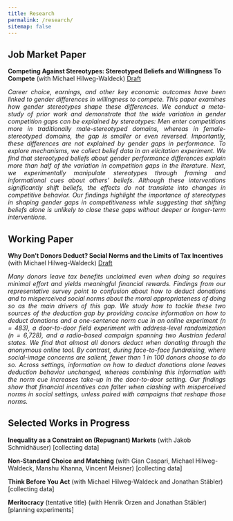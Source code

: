 ```yaml
---
title: Research
permalink: /research/
sitemap: false
---
```


<!-- ## Published Work

- Paper 1: Description of paper 1.
- Paper 2: Description of paper 2. -->

## Job Market Paper
**Competing Against Stereotypes: Stereotyped Beliefs and Willingness To Compete** (with Michael Hilweg-Waldeck) [Draft](/files/papers/Hild_JMP.pdf)
<div style="text-align: justify;">
<em>
Career choice, earnings, and other key economic outcomes have been linked to gender differences in willingness to compete. This paper examines how gender stereotypes shape these differences. We conduct a meta-study of prior work and demonstrate that the wide variation in gender competition gaps can be explained by stereotypes: Men enter competitions more in traditionally male-stereotyped domains, whereas in female-stereotyped domains, the gap is smaller or even reversed. Importantly, these differences are not explained by gender gaps in performance. To explore mechanisms, we collect belief data in an elicitation experiment. We find that stereotyped beliefs about gender performance differences explain more than half of the variation in competition gaps in the literature. Next, we experimentally manipulate stereotypes through framing and informational cues about others’ beliefs. Although these interventions significantly shift beliefs, the effects do not translate into changes in competitive behavior. Our findings highlight the importance of stereotypes in shaping gender gaps in competitiveness while suggesting that shifting beliefs alone is unlikely to close these gaps without deeper or longer-term interventions.
</em>
</div>

## Working Paper
**Why Don’t Donors Deduct? Social Norms and the Limits of Tax Incentives** (with Michael Hilweg-Waldeck)
[Draft](/files/papers/Hild_WP.pdf)
<div style="text-align: justify;">
<em>
Many donors leave tax benefits unclaimed even when doing so requires minimal effort and yields meaningful financial rewards. Findings from our representative survey point to confusion about how to deduct donations and to misperceived social norms about the moral appropriateness of doing so as the main drivers of this gap. We study how to tackle these two sources of the deduction gap by providing concise information on how to deduct donations and a one-sentence norm cue in an online experiment (n = 483), a door-to-door field experiment with address-level randomization (n = 6,728), and a radio-based campaign spanning two Austrian federal states. We find that almost all donors deduct when donating through the anonymous online tool. By contrast, during face-to-face fundraising, where social-image concerns are salient, fewer than 1 in 100 donors choose to do so. Across settings, information on how to deduct donations alone leaves deduction behavior unchanged, whereas combining this information with the norm cue increases take-up in the door-to-door setting. Our findings show that financial incentives can falter when clashing with misperceived norms in social settings, unless paired with campaigns that reshape those norms.
</em>
</div>


## Selected Works in Progress
**Inequality as a Constraint on (Repugnant) Markets** (with Jakob Schmidhäuser) [collecting data]

    
**Non-Standard Choice and Matching** (with Gian Caspari, Michael Hilweg-Waldeck, Manshu Khanna, Vincent Meisner) [collecting data]

**Think Before You Act** (with Michael Hilweg-Waldeck and Jonathan Stäbler) [collecting data]

**Meritocracy** (tentative title) (with Henrik Orzen and Jonathan Stäbler) [planning experiments]

    
